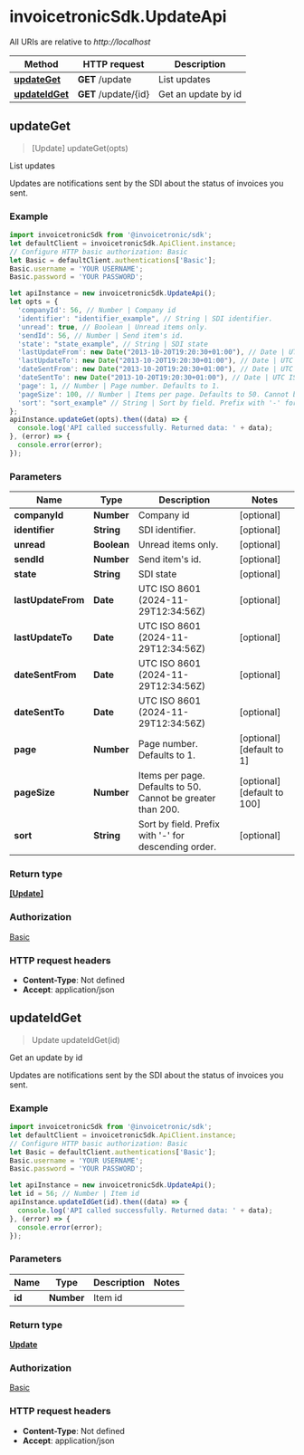 # invoicetronicSdk.UpdateApi

All URIs are relative to *http://localhost*

Method | HTTP request | Description
------------- | ------------- | -------------
[**updateGet**](UpdateApi.md#updateGet) | **GET** /update | List updates
[**updateIdGet**](UpdateApi.md#updateIdGet) | **GET** /update/{id} | Get an update by id



## updateGet

> [Update] updateGet(opts)

List updates

Updates are notifications sent by the SDI about the status of invoices you sent.

### Example

```javascript
import invoicetronicSdk from '@invoicetronic/sdk';
let defaultClient = invoicetronicSdk.ApiClient.instance;
// Configure HTTP basic authorization: Basic
let Basic = defaultClient.authentications['Basic'];
Basic.username = 'YOUR USERNAME';
Basic.password = 'YOUR PASSWORD';

let apiInstance = new invoicetronicSdk.UpdateApi();
let opts = {
  'companyId': 56, // Number | Company id
  'identifier': "identifier_example", // String | SDI identifier.
  'unread': true, // Boolean | Unread items only.
  'sendId': 56, // Number | Send item's id.
  'state': "state_example", // String | SDI state
  'lastUpdateFrom': new Date("2013-10-20T19:20:30+01:00"), // Date | UTC ISO 8601 (2024-11-29T12:34:56Z)
  'lastUpdateTo': new Date("2013-10-20T19:20:30+01:00"), // Date | UTC ISO 8601 (2024-11-29T12:34:56Z)
  'dateSentFrom': new Date("2013-10-20T19:20:30+01:00"), // Date | UTC ISO 8601 (2024-11-29T12:34:56Z)
  'dateSentTo': new Date("2013-10-20T19:20:30+01:00"), // Date | UTC ISO 8601 (2024-11-29T12:34:56Z)
  'page': 1, // Number | Page number. Defaults to 1.
  'pageSize': 100, // Number | Items per page. Defaults to 50. Cannot be greater than 200.
  'sort': "sort_example" // String | Sort by field. Prefix with '-' for descending order.
};
apiInstance.updateGet(opts).then((data) => {
  console.log('API called successfully. Returned data: ' + data);
}, (error) => {
  console.error(error);
});

```

### Parameters


Name | Type | Description  | Notes
------------- | ------------- | ------------- | -------------
 **companyId** | **Number**| Company id | [optional] 
 **identifier** | **String**| SDI identifier. | [optional] 
 **unread** | **Boolean**| Unread items only. | [optional] 
 **sendId** | **Number**| Send item&#39;s id. | [optional] 
 **state** | **String**| SDI state | [optional] 
 **lastUpdateFrom** | **Date**| UTC ISO 8601 (2024-11-29T12:34:56Z) | [optional] 
 **lastUpdateTo** | **Date**| UTC ISO 8601 (2024-11-29T12:34:56Z) | [optional] 
 **dateSentFrom** | **Date**| UTC ISO 8601 (2024-11-29T12:34:56Z) | [optional] 
 **dateSentTo** | **Date**| UTC ISO 8601 (2024-11-29T12:34:56Z) | [optional] 
 **page** | **Number**| Page number. Defaults to 1. | [optional] [default to 1]
 **pageSize** | **Number**| Items per page. Defaults to 50. Cannot be greater than 200. | [optional] [default to 100]
 **sort** | **String**| Sort by field. Prefix with &#39;-&#39; for descending order. | [optional] 

### Return type

[**[Update]**](Update.md)

### Authorization

[Basic](../README.md#Basic)

### HTTP request headers

- **Content-Type**: Not defined
- **Accept**: application/json


## updateIdGet

> Update updateIdGet(id)

Get an update by id

Updates are notifications sent by the SDI about the status of invoices you sent.

### Example

```javascript
import invoicetronicSdk from '@invoicetronic/sdk';
let defaultClient = invoicetronicSdk.ApiClient.instance;
// Configure HTTP basic authorization: Basic
let Basic = defaultClient.authentications['Basic'];
Basic.username = 'YOUR USERNAME';
Basic.password = 'YOUR PASSWORD';

let apiInstance = new invoicetronicSdk.UpdateApi();
let id = 56; // Number | Item id
apiInstance.updateIdGet(id).then((data) => {
  console.log('API called successfully. Returned data: ' + data);
}, (error) => {
  console.error(error);
});

```

### Parameters


Name | Type | Description  | Notes
------------- | ------------- | ------------- | -------------
 **id** | **Number**| Item id | 

### Return type

[**Update**](Update.md)

### Authorization

[Basic](../README.md#Basic)

### HTTP request headers

- **Content-Type**: Not defined
- **Accept**: application/json

